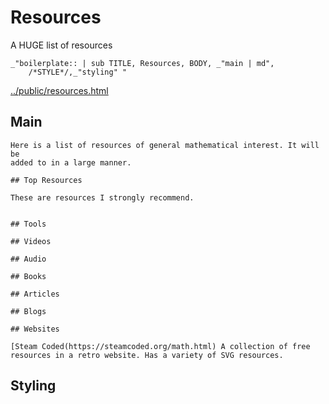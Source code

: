 # Resources


A HUGE list of resources

    _"boilerplate:: | sub TITLE, Resources, BODY, _"main | md",
        /*STYLE*/,_"styling" " 

[../public/resources.html](# "save:")


## Main

    Here is a list of resources of general mathematical interest. It will be
    added to in a large manner. 

    ## Top Resources

    These are resources I strongly recommend. 


    ## Tools

    ## Videos

    ## Audio

    ## Books

    ## Articles

    ## Blogs

    ## Websites

    [Steam Coded(https://steamcoded.org/math.html) A collection of free
    resources in a retro website. Has a variety of SVG resources. 

## Styling
